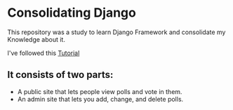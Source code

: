 # Consolidating Django

This repository was a study to learn Django Framework and consolidate my Knowledge about it.

I've followed this [Tutorial](https://docs.djangoproject.com/en/4.1/intro/tutorial01/)

## It consists of two parts:

* A public site that lets people view polls and vote in them.
* An admin site that lets you add, change, and delete polls.